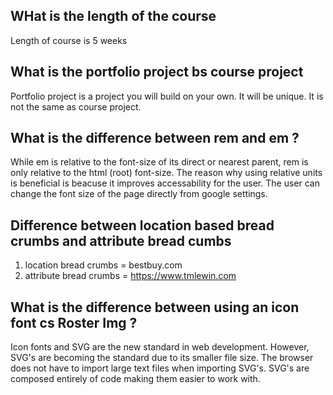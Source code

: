 ## WHat is the length of the course

Length of course is 5 weeks

## What is the portfolio project bs course project

Portfolio project is a project you will build on your own. It will be unique. It is not the same as course project.

## What is the difference between rem and em ?

While em is relative to the font-size of its direct or nearest parent, rem is only relative to the html (root) font-size.
The reason why using relative units is beneficial is beacuse it improves accessability for the user. The user can change the
font size of the page directly from google settings.

## Difference between location based bread crumbs and attribute bread cumbs

1. location bread crumbs = bestbuy.com
2. attribute bread crumbs = https://www.tmlewin.com

## What is the difference between using an icon font cs Roster Img ?

Icon fonts and SVG are the new standard in web development. However, SVG's are becoming the standard due to its smaller file size. The browser does not have to import large text files when importing SVG's. SVG's are composed entirely of code making them easier to work with. 